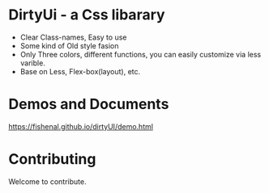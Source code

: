 # DirtyUi - a Css libarary
  - Clear Class-names, Easy to use
  - Some kind of Old style fasion
  - Only Three colors, different functions, you can easily customize via less varible.
  - Base on Less, Flex-box(layout), etc.
  
# Demos and Documents
  https://fishenal.github.io/dirtyUI/demo.html
  
# Contributing
  Welcome to contribute.
